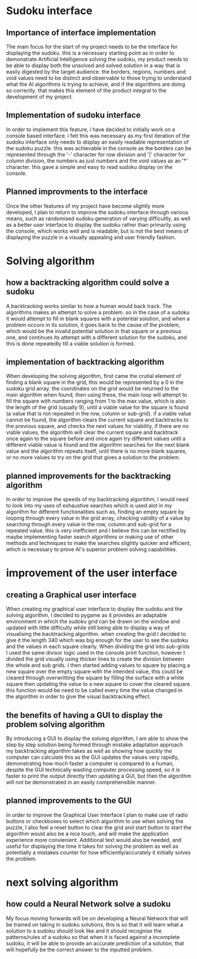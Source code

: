 # Sudoku interface

## Importance of interface implementation
The main focus for the start of my project needs to be the interface for displaying the sudoku. this is a necessary starting point as in order to demonstrate Artificial Intelligence solving the sudoku, my product needs to be able to display both the unsolved and solved solution in a way that is easily digested by the target audience. the borders, regions, numbers and void values need to be distinct and observable to those trying to understand what the AI algorithms is trying to achieve, and if the algorithms are doing so correctly. that makes this element of the product integral to the development of my project.

## Implementation of sudoku interface
In order to implement this feature, i have decided to initially work on a console based interface. i felt this was necessary as my first iteration of the sudoku interface only needs to display an easily readable representation of the sudoku puzzle. this was achievable in the console as the borders can be represented through the '-' character for row division and '|' character for column division, the numbers as just numbers and the void values as an '*' character. this gave a simple and easy to read sudoku display on the console.

## Planned improvments to the interface
Once the other features of my project have become slightly more developed, I plan to return to improve the sudoku interface through various means, such as randomised sudoku generation of varying difficultly, as well as a better user interface to display the sudoku rather than primarily using the console, which works well and is readable, but is not the best means of displaying the puzzle in a visually appealing and user friendly fashion.

# Solving algorithm

## how a backtracking algorithm could solve a sudoku
A backtracking works similar to how a human would back track. The algorithms makes an attempt to solve a problem. so in the case of a sudoku it would attempt to fill in blank squares with a potential solution, and when a problem occurs in its solution, it goes back to the cause of the problem, which would be the invalid potential solution in that square or a previous one, and continues its attempt with a different solution for the sudoku, and this is done repeatedly till a viable solution is formed.​

## implementation of backtracking algorithm
When developing the solving algorithm, first came the crutial element of finding a blank square in the grid, this would be represented by a 0 in the sudoku grid array. the coordinates on the grid would be returned to the main algorithm when found, then using these, the main loop will attempt to fill the square with numbers ranging from 1 to the max value, which is also the length of the grid (usually 9), until a viable value for the square is found (a value that is not repeated in the row, column or sub-grid). if a viable value cannot be found, the algorithm clears the current square and backtracks to the previous square, and checks the next values for viability, if there are no viable values, the algorithm will clear the current square and backtrack once again to the square before and once again try different values until a different viable value is found and the algorithm searches for the next blank value and the algorithm repeats itself, until there is no more blank squares, or no more values to try on the grid that gives a solution to the problem.

## planned improvements for the backtracking algorithm
In order to improve the speeds of my backtracking algoritihm, I would need to look into my uses of exhaustive searches which is used alot in my algorithm for different functionalities such as, finding an empty square by looping through every value in the grid array, checking validity of a value by searching through every value in the row, column and sub-grid for a repeated value. this is very inefficient and I believe this can be rectified by maybe implementing faster search algorithms or making use of other methods and techniques to make the searches slightly quicker and efficient, which is necessary to prove AI's superior problem solving capabilities.

# improvement of the user interface

## creating a Graphical user interface
When creating my graphical user interface to display the sudoku and the solving algorithm, I decided to pygame as it provides an adaptable environment in which the sudoku grid can be drawn on the window and updated with little difficulty while still being able to display a way of visualising the backtracking algorithm. when creating the grid I decided to give it the length 340 which was big enough for the user to see the sudoku and the values in each square clearly. When dividing the grid into sub-grids I used the same divisor logic used in the console print function, however I divided the grid visually using thicker lines to create the division between the whole and sub grids. I then started adding values to square by placing a new square over the empty square with the intended value, this could be cleared through overwritting the square by filling the surface with a white square then updating the value to a new square to cover the cleared square. this function would be need to be called every time the value changed in the algorithm in order to give the visual backtracking effect.

## the benefits of having a GUI to display the problem solving algorithm
By introducing a GUI to display the solving algorithm, I am able to show the step by step solution being formed through mistake adaptation approach my backtracking algorithm takes as well as showing how quickly the computer can calculate this as the GUI updates the values very rapidly, demonstrating how much faster a computer is compared to a human, despite the GUI technically wasting computer processing speed, so it is faster to print the output directly then updating a GUI, but then the algorithm will not be demonstrated in an easily comprehensible manner.

## planned improvements to the GUI
In order to improve the Graphical User Interface I plan to make use of radio buttons or checkboxes to select which algorithm to use when solving the puzzle, I also feel a reset button to clear the grid and start button to start the algorithm would also be a nice touch, and will make the application experience more convienient. Additional text would also be needed, and useful for displaying the time it takes for solving the problem as well as potentially a mistakes counter for how efficiently/accurately it initially solves the problem.

# next solving algorithm

## how could a Neural Network solve a sudoku
My focus moving forwards will be on developing a Neural Network that will be trained on taking in sudoku solutions, this is so that it will learn what a solution to a sudoku should look like and it should recognise the patterns/rules of a sudoku so that when it is faced against a incomplete sudoku, it will be able to provide an accurate prediction of a solution, that will hopefully be the correct answer to the inputted problem.